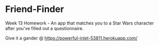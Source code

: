 # Friend-Finder
Week 13 Homework - An app that matches you to a Star Wars character after you've filled out a questionnaire. 


Give it a gander @ https://powerful-inlet-53811.herokuapp.com/
